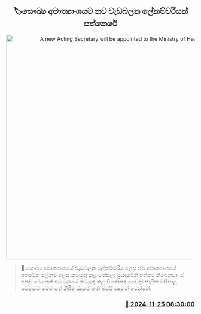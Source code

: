 <p align='center'><b><h2 align='center' title='A new Acting Secretary will be appointed to the Ministry of Health'>🏷සෞඛ්‍ය අමාත්‍යාංශයට නව වැඩබලන ලේකම්වරියක් පත්කෙරේ</h2></b></p>
<p align='center'><img src='https://helakuru.sgp1.cdn.digitaloceanspaces.com/esana/images/lib/ministry-health-n.jpg' width='600' alt='A new Acting Secretary will be appointed to the Ministry of Health'></p>

>📝 සෞඛ්‍ය අමාත්‍යාංශයේ වැඩබලන ලේකම්වරිය ලෙස එම අමාත්‍යාංශයේ අතිරේක ලේකම් ලෙස කටයුතු කළ වත්සලා ප්‍රියදර්ශනී පත්කර තිබෙනවා.
ඒ අනුව මෙතෙක් එම ධුරයේ කටයුතු කළ විශේෂඥ වෛද්‍ය පාලිත මහීපාල වෙනුවට මෙම පත් කිරීම සිදුකර ඇති බවයි සඳහන් වෙන්නේ.


<h3 align='right'><a href='https://www.helakuru.lk/esana/p/105400/'>📅 2024-11-25 08:30:00</a></h3>
